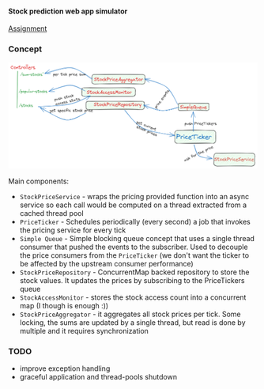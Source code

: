 #### Stock prediction web app simulator
[Assignment](./docs/assignment.MD)


### Concept

![application flow](./docs/app-flow.png)

Main components:
- ``StockPriceService`` - wraps the pricing provided function into an async service so each call would be computed on a
  thread extracted from a cached thread pool
- ``PriceTicker`` - Schedules periodically (every second) a job that invokes the pricing service for every tick
- ``Simple Queue`` - Simple blocking queue concept that uses a single thread consumer that pushed the events to the subscriber. 
Used to decouple the price consumers from the ``PriceTicker`` (we don't want the ticker to be affected by the upstream consumer performance)
- ``StockPriceRepository`` - ConcurrentMap backed repository to store the stock values. It updates the prices by subscribing to the PriceTickers queue
- ``StockAccessMonitor`` - stores the stock access count into a concurrent map (I though is enough :))
- ``StockPriceAggregator`` - it aggregates all stock prices per tick. Some locking, the sums are updated by a single thread, but read is done by multiple and it requires synchronization
### TODO
- improve exception handling
- graceful application and thread-pools shutdown